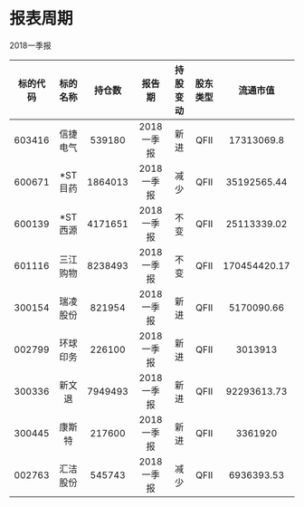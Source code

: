 # 报表周期 

2018一季报

| 标的代码 | 标的名称 | 持仓数 | 报告期 | 持股变动 | 股东类型 | 流通市值 |
|:--:|:--:|:--:|:--:|:--:|:--:|:--:|
|603416|信捷电气|539180|2018一季报|新进|QFII|17313069.8|
|600671|*ST目药|1864013|2018一季报|减少|QFII|35192565.44|
|600139|*ST西源|4171651|2018一季报|不变|QFII|25113339.02|
|601116|三江购物|8238493|2018一季报|不变|QFII|170454420.17|
|300154|瑞凌股份|821954|2018一季报|新进|QFII|5170090.66|
|002799|环球印务|226100|2018一季报|新进|QFII|3013913|
|300336|新文退|7949493|2018一季报|新进|QFII|92293613.73|
|300445|康斯特|217600|2018一季报|新进|QFII|3361920|
|002763|汇洁股份|545743|2018一季报|减少|QFII|6936393.53|